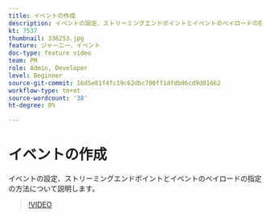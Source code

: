 ```yaml
---
title: イベントの作成
description: イベントの設定、ストリーミングエンドポイントとイベントのペイロードの指定の方法について説明します。
kt: 7537
thumbnail: 336253.jpg
feature: ジャーニー、イベント
doc-type: feature video
team: PM
role: Admin, Developer
level: Beginner
source-git-commit: 16d5e81f4fc19c62dbc700ff1dfdb06cd9d01662
workflow-type: tm+mt
source-wordcount: '38'
ht-degree: 0%

---
```



# イベントの作成

イベントの設定、ストリーミングエンドポイントとイベントのペイロードの指定の方法について説明します。

>[!VIDEO](https://video.tv.adobe.com/v/336253?quality=12)
